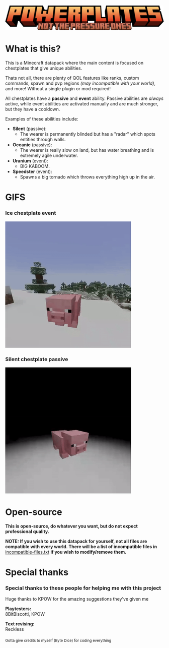 ![](README_assets/powerplates_title_pressure.png)


# What is this?
This is a Minecraft datapack where the main content is focused on chestplates that give unique abilities.

Thats not all, there are plenty of QOL features like ranks, custom commands, spawn and pvp regions *(may incompatible with your world)*, and more! Without a single plugin or mod required!

All chestplates have a **passive** and **event** ability. Passive abilities are *always* active, while event abilities are activated manually and are much stronger, but they have a cooldown.

Examples of these abilities include:
 * **Silent** (passive):
   * The wearer is permanently blinded but has a "radar" which spots entities through walls.
 * **Oceanic** (passive):
   * The wearer is really slow on land, but has water breathing and is extremely agile underwater.
 * **Uranium** (event):
   * BIG KABOOM.
 * **Speedster** (event):
   * Spawns a big tornado which throws everything high up in the air.


# GIFS
### **Ice** chestplate event
![](README_assets/ice_event_showcase_cropped_GIF.gif)

### **Silent** chestplate passive
![](README_assets/silent_passive_showcase_cropped_GIF.gif)


# Open-source
**This is open-source, do whatever you want, but do not expect professional quality.**

**NOTE: If you wish to use this datapack for yourself, not all files are compatible with every world. There will be a list of incompatible files in** [incompatible-files.txt](/incompatible-files.txt) **if you wish to modify/remove them.**

# Special thanks

### Special thanks to these people for helping me with this project

Huge thanks to KPOW for the amazing suggestions they've given me

**Playtesters:**\
8BitBiscotti, KPOW

**Text revising:**\
Reckless

<sub>Gotta give credits to myself (Byte Dice) for coding everything</sub>